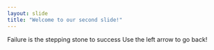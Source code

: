 ```yaml
---
layout: slide
title: "Welcome to our second slide!"
---
```

Failure is the stepping stone to success
Use the left arrow to go back!
